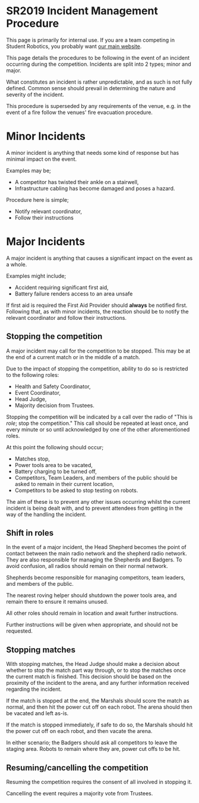 # SR2019 Incident Management Procedure

This page is primarily for internal use. If you are a team competing in Student Robotics, you probably want [our main website](https://studentrobotics.org/).

This page details the procedures to be following in the event of an incident occurring during the competition. Incidents are split into 2 types; minor and major.

What constitutes an incident is rather unpredictable, and as such is not fully defined. Common sense should prevail in determining the nature and severity of the incident.

This procedure is superseded by any requirements of the venue, e.g. in the event of a fire follow the venues' fire evacuation procedure.

# Minor Incidents

A minor incident is anything that needs some kind of response but has minimal impact on the event.

Examples may be;

* A competitor has twisted their ankle on a stairwell,
* Infrastructure cabling has become damaged and poses a hazard.

Procedure here is simple;

* Notify relevant coordinator,
* Follow their instructions

# Major Incidents

A major incident is anything that causes a significant impact on the event as a whole.

Examples might include;

* Accident requiring significant first aid,
* Battery failure renders access to an area unsafe

If first aid is required the First Aid Provider should __always__ be notified first.
Following that, as with minor incidents, the reaction should be to notify the relevant coordinator and follow their instructions.

## Stopping the competition

A major incident may call for the competition to be stopped. This may be at the end of a current match or in the middle of a match.

Due to the impact of stopping the competition, ability to do so is restricted to the following roles:

* Health and Safety Coordinator,
* Event Coordinator,
* Head Judge,
* Majority decision from Trustees.

Stopping the competition will be indicated by a call over the radio of "This is _role_; stop the competition."
This call should be repeated at least once, and every minute or so until acknowledged by one of the other aforementioned roles.

At this point the following should occur;

* Matches stop,
* Power tools area to be vacated,
* Battery charging to be turned off,
* Competitors, Team Leaders, and members of the public should be asked to remain in their current location,
* Competitors to be asked to stop testing on robots.

The aim of these is to prevent any other issues occurring whilst the current incident is being dealt with, and to prevent attendees from getting in the way of the handling the incident.

## Shift in roles

In the event of a major incident, the Head Shepherd becomes the point of contact between the main radio network and the shepherd radio network. They are also responsible for managing the Shepherds and Badgers. To avoid confusion, all radios should remain on their normal network.

Shepherds become responsible for managing competitors, team leaders, and members of the public.

The nearest roving helper should shutdown the power tools area, and remain there to ensure it remains unused.

All other roles should remain in location and await further instructions.

Further instructions will be given when appropriate, and should not be requested.

## Stopping matches
With stopping matches, the Head Judge should make a decision about whether to stop the match part way through, or to stop the matches once the current match is finished. This decision should be based on the proximity of the incident to the arena, and any further information received regarding the incident.

If the match is stopped at the end, the Marshals should score the match as normal, and then hit the power cut off on each robot. The arena should then be vacated and left as-is.

If the match is stopped immediately, if safe to do so, the Marshals should hit the power cut off on each robot, and then vacate the arena.

In either scenario; the Badgers should ask all competitors to leave the staging area. Robots to remain where they are, power cut offs to be hit.

## Resuming/cancelling the competition

Resuming the competition requires the consent of all involved in stopping it.

Cancelling the event requires a majority vote from Trustees.
